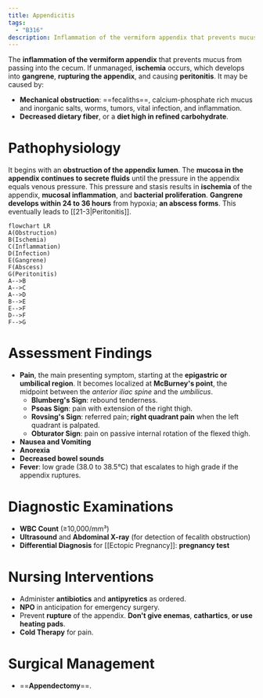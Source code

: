 ```yaml
---
title: Appendicitis
tags:
  - "B316"
description: Inflammation of the vermiform appendix that prevents mucus from passing into the cecum; ischemia, gangrene, rupturing, then peritonitis may occur if unmanaged.
---
```

The **inflammation of the vermiform appendix** that prevents mucus from passing into the cecum. If unmanaged, **ischemia** occurs, which develops into **gangrene**, **rupturing the appendix**, and causing **peritonitis**. It may be caused by:
- **Mechanical obstruction**: ==fecaliths==, calcium-phosphate rich mucus and inorganic salts, worms, tumors, vital infection, and inflammation.
- **Decreased dietary fiber**, or a **diet high in refined carbohydrate**.
# Pathophysiology
It begins with an **obstruction of the appendix lumen**. The **mucosa in the appendix continues to secrete fluids** until the pressure in the appendix equals venous pressure. This pressure and stasis results in **ischemia** of the appendix, **mucosal inflammation**, and **bacterial proliferation**. **Gangrene develops within 24 to 36 hours** from hypoxia; **an abscess forms**. This eventually leads to [[21-3|Peritonitis]].
```mermaid
flowchart LR
A(Obstruction)
B(Ischemia)
C(Inflammation)
D(Infection)
E(Gangrene)
F(Abscess)
G(Peritonitis)
A-->B
A-->C
A-->D
B-->E
E-->F
D-->F
F-->G
```
# Assessment Findings
- **Pain**, the main presenting symptom, starting at the **epigastric or umbilical region**. It becomes localized at **McBurney's point**, the midpoint between the *anterior iliac spine* and the *umbilicus*.
	- **Blumberg's Sign**: rebound tenderness.
	- **Psoas Sign**: pain with extension of the right thigh.
	- **Rovsing's Sign**: referred pain; **right quadrant pain** when the left quadrant is palpated.
	- **Obturator Sign**: pain on passive internal rotation of the flexed thigh.
- **Nausea and Vomiting**
- **Anorexia**
- **Decreased bowel sounds**
- **Fever**: low grade (38.0 to 38.5°C) that escalates to high grade if the appendix ruptures.
# Diagnostic Examinations
- **WBC Count** (≥10,000/mm³)
- **Ultrasound** and **Abdominal X-ray** (for detection of fecalith obstruction)
- **Differential Diagnosis** for [[Ectopic Pregnancy]]: **pregnancy test**
# Nursing Interventions
- Administer **antibiotics** and **antipyretics** as ordered.
- **NPO** in anticipation for emergency surgery.
- Prevent **rupture** of the appendix. **Don't give enemas**, **cathartics**, **or use heating pads**.
- **Cold Therapy** for pain.
# Surgical Management
- ==**Appendectomy**==.